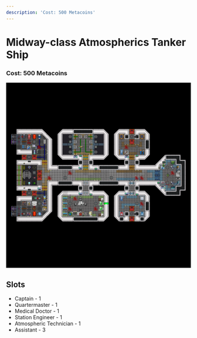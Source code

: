```yaml
---
description: 'Cost: 500 Metacoins'
---
```


# Midway-class Atmospherics Tanker Ship

### Cost:  500 Metacoins

![](<../.gitbook/assets/image (37).png>)

## Slots

* Captain - 1
* Quartermaster - 1
* Medical Doctor - 1
* Station Engineer - 1
* Atmospheric Technician - 1
* Assistant - 3
